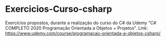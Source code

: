 # Exercicios-Curso-csharp
Exercícios propostos, durante a realização do curso do C# da Udemy "C# COMPLETO 2020 Programação Orientada a Objetos + Projetos". Link: https://www.udemy.com/course/programacao-orientada-a-objetos-csharp/
